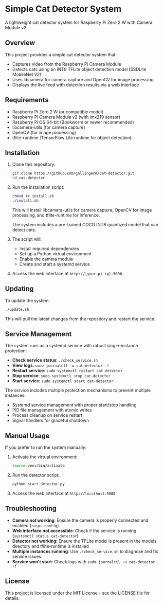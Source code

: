 # Simple Cat Detector System

A lightweight cat detector system for Raspberry Pi Zero 2 W with Camera Module v2.

## Overview

This project provides a simple cat detector system that:
- Captures video from the Raspberry Pi Camera Module
- Detects cats using an INT8 TFLite object detection model (SSDLite MobileNet V2)
- Uses libcamera for camera capture and OpenCV for image processing
- Displays the live feed with detection results via a web interface

## Requirements

- Raspberry Pi Zero 2 W (or compatible model)
- Raspberry Pi Camera Module v2 (with imx219 sensor)
- Raspberry Pi OS 64-bit (Bookworm or newer recommended)
- libcamera-utils (for camera capture)
- OpenCV (for image processing)
- tflite-runtime (TensorFlow Lite runtime for object detection)

## Installation

1. Clone this repository:
   ```bash
   git clone https://github.com/gallingern/cat-detector.git
   cd cat-detector
   ```

2. Run the installation script:
   ```bash
   chmod +x install.sh
   ./install.sh
   ```

   This will install libcamera-utils for camera capture, OpenCV for image processing, and tflite-runtime for inference.

   The system includes a pre-trained COCO INT8 quantized model that can detect cats.
3. The script will:
   - Install required dependencies
   - Set up a Python virtual environment
   - Enable the camera module
   - Create and start a systemd service

4. Access the web interface at `http://[your-pi-ip]:5000`

## Updating

To update the system:

```bash
./update.sh
```

This will pull the latest changes from the repository and restart the service.

## Service Management

The system runs as a systemd service with robust single-instance protection:

- **Check service status**: `./check_service.sh`
- **View logs**: `sudo journalctl -u cat-detector -f`
- **Restart service**: `sudo systemctl restart cat-detector`
- **Stop service**: `sudo systemctl stop cat-detector`
- **Start service**: `sudo systemctl start cat-detector`

The service includes multiple protection mechanisms to prevent multiple instances:
- Systemd service management with proper start/stop handling
- PID file management with atomic writes
- Process cleanup on service restart
- Signal handlers for graceful shutdown

## Manual Usage

If you prefer to run the system manually:

1. Activate the virtual environment:
   ```bash
   source venv/bin/activate
   ```

2. Run the detector script:
   ```bash
   python start_detector.py
   ```

3. Access the web interface at `http://localhost:5000`

## Troubleshooting

- **Camera not working**: Ensure the camera is properly connected and enabled (`raspi-config`)
- **Web interface not accessible**: Check if the service is running (`systemctl status cat-detector`)
- **Detector not working**: Ensure the TFLite model is present in the models directory and tflite-runtime is installed
- **Multiple instances running**: Use `./check_service.sh` to diagnose and fix service issues
- **Service won't start**: Check logs with `sudo journalctl -u cat-detector -f`

## License

This project is licensed under the MIT License - see the LICENSE file for details.